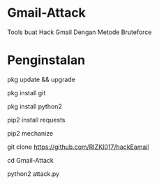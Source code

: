 # Gmail-Attack

Tools buat Hack Gmail Dengan Metode Bruteforce

# Penginstalan

pkg update && upgrade

pkg install git

pkg install python2

pip2 install requests 

pip2 mechanize

git clone https://github.com/RIZKI017/hackEamail

cd Gmail-Attack

python2 attack.py
